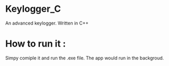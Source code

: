 # Keylogger_C
An advanced keylogger. Written in C++

# How to run it :
Simpy comiple it and run the .exe file. The app would run in the backgroud.
